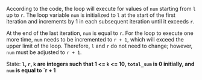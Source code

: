 According to the code, the loop will execute for values of `num` starting from `l` up to `r`. The loop variable `num` is initialized to `l` at the start of the first iteration and increments by 1 in each subsequent iteration until it exceeds `r`. 

At the end of the last iteration, `num` is equal to `r`. For the loop to execute one more time, `num` needs to be incremented to `r + 1`, which will exceed the upper limit of the loop. Therefore, `l` and `r` do not need to change; however, `num` must be adjusted to `r + 1`.

State: **`l`, `r`, `k` are integers such that 1 <= `k` <= 10, `total_sum` is 0 initially, and `num` is equal to `r + 1**